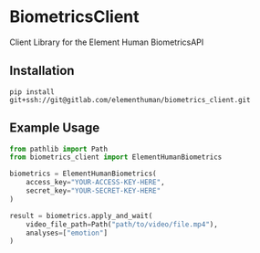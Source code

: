 # BiometricsClient

Client Library for the Element Human BiometricsAPI

## Installation

```shell script
pip install git+ssh://git@gitlab.com/elementhuman/biometrics_client.git
```

## Example Usage

```python
from pathlib import Path
from biometrics_client import ElementHumanBiometrics

biometrics = ElementHumanBiometrics(
    access_key="YOUR-ACCESS-KEY-HERE",
    secret_key="YOUR-SECRET-KEY-HERE"
)

result = biometrics.apply_and_wait(
    video_file_path=Path("path/to/video/file.mp4"),
    analyses=["emotion"]
)
```
